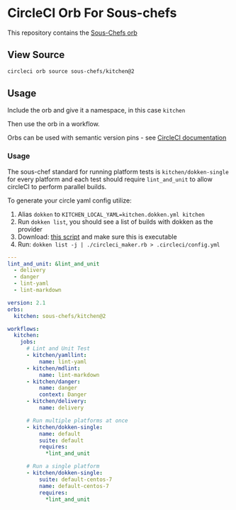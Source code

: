# CircleCI Orb For Sous-chefs

This repository contains the [Sous-Chefs orb](https://circleci.com/orbs/registry/orb/sous-chefs/kitchen)

## View Source

```bash
circleci orb source sous-chefs/kitchen@2
```

## Usage

Include the orb and give it a namespace, in this case `kitchen`

Then use the orb in a workflow.

Orbs can be used with semantic version pins - see [CircleCI documentation](https://circleci.com/docs/2.0/creating-orbs/#semantic-versioning-in-orbs)

### Usage

The sous-chef standard for running platform tests is `kitchen/dokken-single` for every platform
and each test should require `lint_and_unit` to allow circleCI to perform parallel builds.

To generate your circle yaml config utilize:

1. Alias `dokken` to `KITCHEN_LOCAL_YAML=kitchen.dokken.yml kitchen`
1. Run `dokken list`, you should see a list of builds with dokken as the provider
1. Download: [this script](https://github.com/sous-chefs/repo-management/blob/master/scripts/circleci_maker.rb) and make sure this is executable
1. Run: `dokken list -j | ./circleci_maker.rb > .circleci/config.yml`

```yaml
---
lint_and_unit: &lint_and_unit
  - delivery
  - danger
  - lint-yaml
  - lint-markdown

version: 2.1
orbs:
  kitchen: sous-chefs/kitchen@2

workflows:
  kitchen:
    jobs:
      # Lint and Unit Test
      - kitchen/yamllint:
          name: lint-yaml
      - kitchen/mdlint:
          name: lint-markdown
      - kitchen/danger:
          name: danger
          context: Danger
      - kitchen/delivery:
          name: delivery

      # Run multiple platforms at once
      - kitchen/dokken-single:
          name: default
          suite: default
          requires:
            *lint_and_unit

      # Run a single platform
      - kitchen/dokken-single:
          suite: default-centos-7
          name: default-centos-7
          requires:
            *lint_and_unit
```
